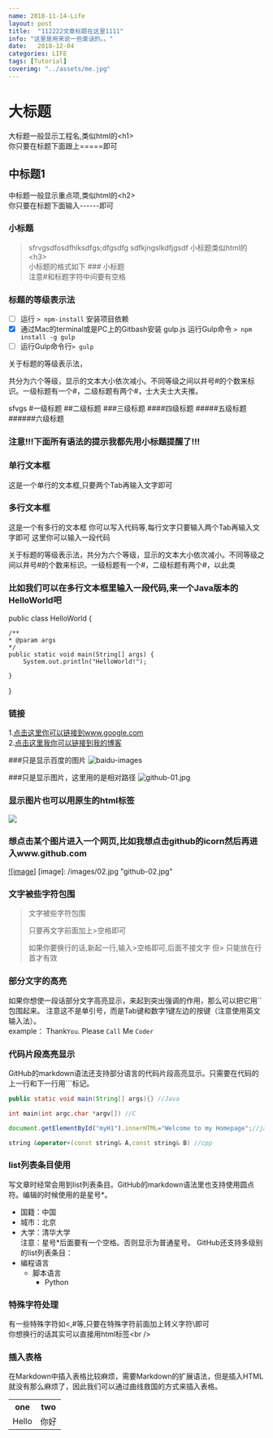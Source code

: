 ```yaml
---
name: 2018-11-14-Life
layout: post
title:  "112222文章标题在这里1111"
info: "这里是用来说一些废话的。。"
date:   2018-12-04
categories: LIFE
tags: [Tutorial]
coverimg: "../assets/me.jpg"
---
```


  
大标题
===================================
大标题一般显示工程名,类似html的\<h1\><br />
你只要在标题下面跟上=====即可

  
中标题1
-----------------------------------
中标题一般显示重点项,类似html的\<h2\><br />
你只要在标题下面输入------即可
  
### 小标题
> sfrvgsdfosdfhlksdfgs;dfgsdfg
sdfkjngslkdfjgsdf
小标题类似html的\<h3\><br />
小标题的格式如下 ### 小标题<br />
注意#和标题字符中间要有空格
### 标题的等级表示法


- [ ] 运行 `> npm-install` 安装项目依赖
- [X] 通过Mac的terminal或是PC上的Gitbash安装 gulp.js 运行Gulp命令 `> npm install -g gulp` 
- [ ] 运行Gulp命令行`> gulp` 

关于标题的等级表示法，

共分为六个等级，显示的文本大小依次减小。不同等级之间以井号#的个数来标识。一级标题有一个#，二级标题有两个#，士大夫士大夫推。

sfvgs #一级标题
##二级标题
###三级标题
####四级标题
#####五级标题
######六级标题
### 注意!!!下面所有语法的提示我都先用小标题提醒了!!! 

### 单行文本框
这是一个单行的文本框,只要两个Tab再输入文字即可
        
### 多行文本框  
这是一个有多行的文本框
你可以写入代码等,每行文字只要输入两个Tab再输入文字即可
这里你可以输入一段代码

关于标题的等级表示法，共分为六个等级，显示的文本大小依次减小。不同等级之间以井号#的个数来标识。一级标题有一个#，二级标题有两个#，以此类

### 比如我们可以在多行文本框里输入一段代码,来一个Java版本的HelloWorld吧
public class HelloWorld {

	/**
	* @param args
	*/
	public static void main(String[] args) {
		System.out.println("HelloWorld!");

	}

}

### 链接
1.[点击这里你可以链接到www.google.com](http://www.google.com)<br />
2.[点击这里我你可以链接到我的博客](http://guoyunsky.iteye.com)<br />

###只是显示百度的图片
![baidu-images](http://www.baidu.com/img/bdlogo.png "baidu")  

###只是显示图片，这里用的是相对路径
![github-01.jpg](/images/01.jpg "github-01.jpg")

### 显示图片也可以用原生的html标签
<img src="http://su.bdimg.com/static/superplus/img/logo_white.png" />

### 想点击某个图片进入一个网页,比如我想点击github的icorn然后再进入www.github.com
[![image]](http://www.github.com/)
[image]: /images/02.jpg "github-02.jpg"

### 文字被些字符包围
> 文字被些字符包围
>
> 只要再文字前面加上>空格即可
>
> 如果你要换行的话,新起一行,输入>空格即可,后面不接文字
> 但> 只能放在行首才有效


### 部分文字的高亮
如果你想使一段话部分文字高亮显示，来起到突出强调的作用，那么可以把它用\`\`包围起来。
注意这不是单引号，而是Tab键和数字1键左边的按键（注意使用英文输入法）。<br />
	example：
		Thank`You`. Please `Call` Me `Coder`
### 代码片段高亮显示
GitHub的markdown语法还支持部分语言的代码片段高亮显示。只需要在代码的上一行和下一行用\`\`\`标记。
```Java
public static void main(String[] args){} //Java
```
```c
int main(int argc,char *argv[]) //C
```
```javascript
document.getElementById("myH1").innerHTML="Welcome to my Homepage";//javascript
```
```cpp
string &operator+(const string& A,const string& B) //cpp
```
	
### list列表条目使用
写文章时经常会用到list列表条目。GitHub的markdown语法里也支持使用圆点符。编辑的时候使用的是星号*。
* 国籍：中国
* 城市：北京
* 大学：清华大学 
<br/>注意：星号*后面要有一个空格。否则显示为普通星号。
GitHub还支持多级别的list列表条目：
* 编程语言
	* 脚本语言
		* Python

### 特殊字符处理
有一些特殊字符如<,#等,只要在特殊字符前面加上转义字符\即可<br />
你想换行的话其实可以直接用html标签\<br /\>
    

### 插入表格
在Markdown中插入表格比较麻烦，需要Markdown的扩展语法，但是插入HTML就没有那么麻烦了，因此我们可以通过曲线救国的方式来插入表格。       
	
<div>
        <table border="0">
	  <tr>
	    <th>one</th>
	    <th>two</th>
	  </tr>
	  <tr>
	    <td>Hello</td>
	    <td>你好</td>
	  </tr>
	</table>
</div>
